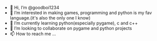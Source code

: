 - 👋 Hi, I’m @goodboi1234
- 👀 I’m interested in making games, programming and python is my fav language.(it's also the only one I know)
- 🌱 I’m currently learning python(especially pygame), c and c++
- 💞️ I’m looking to collaborate on pygame and python projects
- 📫 How to reach me ...

<!---
goodboi1234/goodboi1234 is a ✨ special ✨ repository because its `README.md` (this file) appears on your GitHub profile.
You can click the Preview link to take a look at your changes.
--->
